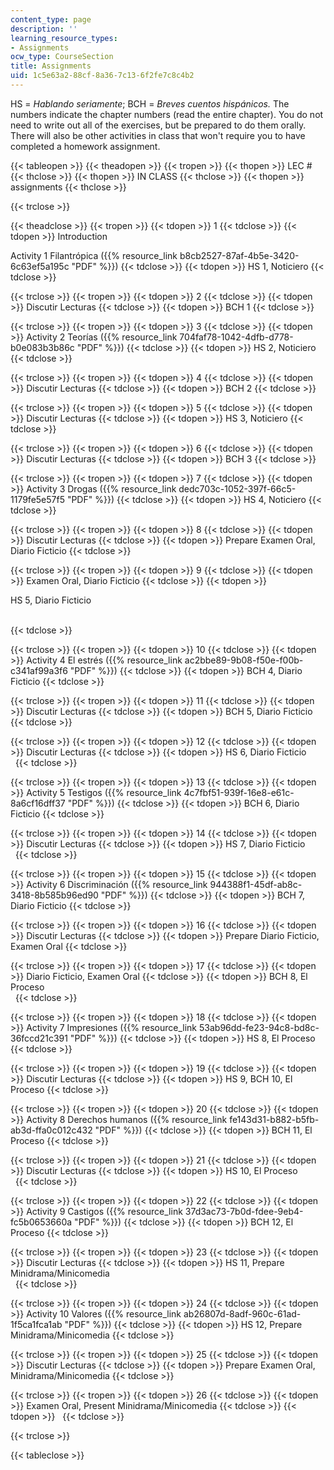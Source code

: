 ```yaml
---
content_type: page
description: ''
learning_resource_types:
- Assignments
ocw_type: CourseSection
title: Assignments
uid: 1c5e63a2-88cf-8a36-7c13-6f2fe7c8c4b2
---
```


HS = _Hablando seriamente_; BCH = _Breves cuentos hispánicos._ The numbers indicate the chapter numbers (read the entire chapter). You do not need to write out all of the exercises, but be prepared to do them orally. There will also be other activities in class that won't require you to have completed a homework assignment.

{{< tableopen >}}
{{< theadopen >}}
{{< tropen >}}
{{< thopen >}}
LEC #
{{< thclose >}}
{{< thopen >}}
IN CLASS
{{< thclose >}}
{{< thopen >}}
assignments
{{< thclose >}}

{{< trclose >}}

{{< theadclose >}}
{{< tropen >}}
{{< tdopen >}}
1
{{< tdclose >}}
{{< tdopen >}}
Introduction  
  
Activity 1 Filantrópica ({{% resource_link b8cb2527-87af-4b5e-3420-6c63ef5a195c "PDF" %}})
{{< tdclose >}}
{{< tdopen >}}
HS 1, Noticiero
{{< tdclose >}}

{{< trclose >}}
{{< tropen >}}
{{< tdopen >}}
2
{{< tdclose >}}
{{< tdopen >}}
Discutir Lecturas
{{< tdclose >}}
{{< tdopen >}}
BCH 1
{{< tdclose >}}

{{< trclose >}}
{{< tropen >}}
{{< tdopen >}}
3
{{< tdclose >}}
{{< tdopen >}}
Activity 2 Teorías ({{% resource_link 704faf78-1042-4dfb-d778-b0e083b3b86c "PDF" %}})
{{< tdclose >}}
{{< tdopen >}}
HS 2, Noticiero
{{< tdclose >}}

{{< trclose >}}
{{< tropen >}}
{{< tdopen >}}
4
{{< tdclose >}}
{{< tdopen >}}
Discutir Lecturas
{{< tdclose >}}
{{< tdopen >}}
BCH 2
{{< tdclose >}}

{{< trclose >}}
{{< tropen >}}
{{< tdopen >}}
5
{{< tdclose >}}
{{< tdopen >}}
Discutir Lecturas
{{< tdclose >}}
{{< tdopen >}}
HS 3, Noticiero
{{< tdclose >}}

{{< trclose >}}
{{< tropen >}}
{{< tdopen >}}
6
{{< tdclose >}}
{{< tdopen >}}
Discutir Lecturas
{{< tdclose >}}
{{< tdopen >}}
BCH 3
{{< tdclose >}}

{{< trclose >}}
{{< tropen >}}
{{< tdopen >}}
7
{{< tdclose >}}
{{< tdopen >}}
Activity 3 Drogas ({{% resource_link dedc703c-1052-397f-66c5-1179fe5e57f5 "PDF" %}})
{{< tdclose >}}
{{< tdopen >}}
HS 4, Noticiero
{{< tdclose >}}

{{< trclose >}}
{{< tropen >}}
{{< tdopen >}}
8
{{< tdclose >}}
{{< tdopen >}}
Discutir Lecturas
{{< tdclose >}}
{{< tdopen >}}
Prepare Examen Oral, Diario Ficticio
{{< tdclose >}}

{{< trclose >}}
{{< tropen >}}
{{< tdopen >}}
9
{{< tdclose >}}
{{< tdopen >}}
Examen Oral, Diario Ficticio
{{< tdclose >}}
{{< tdopen >}}


HS 5, Diario Ficticio  
 


{{< tdclose >}}

{{< trclose >}}
{{< tropen >}}
{{< tdopen >}}
10
{{< tdclose >}}
{{< tdopen >}}
Activity 4 El estrés ({{% resource_link ac2bbe89-9b08-f50e-f00b-c341af99a3f6 "PDF" %}})
{{< tdclose >}}
{{< tdopen >}}
BCH 4, Diario Ficticio
{{< tdclose >}}

{{< trclose >}}
{{< tropen >}}
{{< tdopen >}}
11
{{< tdclose >}}
{{< tdopen >}}
Discutir Lecturas
{{< tdclose >}}
{{< tdopen >}}
BCH 5, Diario Ficticio
{{< tdclose >}}

{{< trclose >}}
{{< tropen >}}
{{< tdopen >}}
12
{{< tdclose >}}
{{< tdopen >}}
Discutir Lecturas
{{< tdclose >}}
{{< tdopen >}}
HS 6, Diario Ficticio  
 
{{< tdclose >}}

{{< trclose >}}
{{< tropen >}}
{{< tdopen >}}
13
{{< tdclose >}}
{{< tdopen >}}
Activity 5 Testigos ({{% resource_link 4c7fbf51-939f-16e8-e61c-8a6cf16dff37 "PDF" %}})
{{< tdclose >}}
{{< tdopen >}}
BCH 6, Diario Ficticio
{{< tdclose >}}

{{< trclose >}}
{{< tropen >}}
{{< tdopen >}}
14
{{< tdclose >}}
{{< tdopen >}}
Discutir Lecturas
{{< tdclose >}}
{{< tdopen >}}
HS 7, Diario Ficticio  
 
{{< tdclose >}}

{{< trclose >}}
{{< tropen >}}
{{< tdopen >}}
15
{{< tdclose >}}
{{< tdopen >}}
Activity 6 Discriminación ({{% resource_link 944388f1-45df-ab8c-3418-8b585b96ed90 "PDF" %}})
{{< tdclose >}}
{{< tdopen >}}
BCH 7, Diario Ficticio
{{< tdclose >}}

{{< trclose >}}
{{< tropen >}}
{{< tdopen >}}
16
{{< tdclose >}}
{{< tdopen >}}
Discutir Lecturas
{{< tdclose >}}
{{< tdopen >}}
Prepare Diario Ficticio, Examen Oral
{{< tdclose >}}

{{< trclose >}}
{{< tropen >}}
{{< tdopen >}}
17
{{< tdclose >}}
{{< tdopen >}}
Diario Ficticio, Examen Oral
{{< tdclose >}}
{{< tdopen >}}
BCH 8, El Proceso  
 
{{< tdclose >}}

{{< trclose >}}
{{< tropen >}}
{{< tdopen >}}
18
{{< tdclose >}}
{{< tdopen >}}
Activity 7 Impresiones ({{% resource_link 53ab96dd-fe23-94c8-bd8c-36fccd21c391 "PDF" %}})
{{< tdclose >}}
{{< tdopen >}}
HS 8, El Proceso
{{< tdclose >}}

{{< trclose >}}
{{< tropen >}}
{{< tdopen >}}
19
{{< tdclose >}}
{{< tdopen >}}
Discutir Lecturas
{{< tdclose >}}
{{< tdopen >}}
HS 9, BCH 10, El Proceso
{{< tdclose >}}

{{< trclose >}}
{{< tropen >}}
{{< tdopen >}}
20
{{< tdclose >}}
{{< tdopen >}}
Activity 8 Derechos humanos ({{% resource_link fe143d31-b882-b5fb-ab3d-ffa0c012c432 "PDF" %}})
{{< tdclose >}}
{{< tdopen >}}
BCH 11, El Proceso
{{< tdclose >}}

{{< trclose >}}
{{< tropen >}}
{{< tdopen >}}
21
{{< tdclose >}}
{{< tdopen >}}
Discutir Lecturas
{{< tdclose >}}
{{< tdopen >}}
HS 10, El Proceso  
 
{{< tdclose >}}

{{< trclose >}}
{{< tropen >}}
{{< tdopen >}}
22
{{< tdclose >}}
{{< tdopen >}}
Activity 9 Castigos ({{% resource_link 37d3ac73-7b0d-fdee-9eb4-fc5b0653660a "PDF" %}})
{{< tdclose >}}
{{< tdopen >}}
BCH 12, El Proceso
{{< tdclose >}}

{{< trclose >}}
{{< tropen >}}
{{< tdopen >}}
23
{{< tdclose >}}
{{< tdopen >}}
Discutir Lecturas
{{< tdclose >}}
{{< tdopen >}}
HS 11, Prepare Minidrama/Minicomedia  
 
{{< tdclose >}}

{{< trclose >}}
{{< tropen >}}
{{< tdopen >}}
24
{{< tdclose >}}
{{< tdopen >}}
Activity 10 Valores ({{% resource_link ab26807d-8adf-960c-61ad-1f5ca1fca1ab "PDF" %}})
{{< tdclose >}}
{{< tdopen >}}
HS 12, Prepare Minidrama/Minicomedia
{{< tdclose >}}

{{< trclose >}}
{{< tropen >}}
{{< tdopen >}}
25
{{< tdclose >}}
{{< tdopen >}}
Discutir Lecturas
{{< tdclose >}}
{{< tdopen >}}
Prepare Examen Oral, Minidrama/Minicomedia
{{< tdclose >}}

{{< trclose >}}
{{< tropen >}}
{{< tdopen >}}
26
{{< tdclose >}}
{{< tdopen >}}
Examen Oral, Present Minidrama/Minicomedia
{{< tdclose >}}
{{< tdopen >}}
 
{{< tdclose >}}

{{< trclose >}}

{{< tableclose >}}